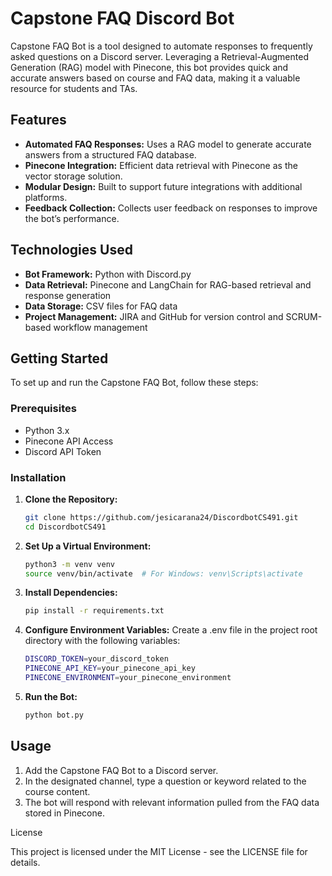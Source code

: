 # Capstone FAQ Discord Bot

Capstone FAQ Bot is a tool designed to automate responses to frequently asked questions on a Discord server. Leveraging a Retrieval-Augmented Generation (RAG) model with Pinecone, this bot provides quick and accurate answers based on course and FAQ data, making it a valuable resource for students and TAs.

## Features

- **Automated FAQ Responses:** Uses a RAG model to generate accurate answers from a structured FAQ database.
- **Pinecone Integration:** Efficient data retrieval with Pinecone as the vector storage solution.
- **Modular Design:** Built to support future integrations with additional platforms.
- **Feedback Collection:** Collects user feedback on responses to improve the bot’s performance.

## Technologies Used

- **Bot Framework:** Python with Discord.py
- **Data Retrieval:** Pinecone and LangChain for RAG-based retrieval and response generation
- **Data Storage:** CSV files for FAQ data
- **Project Management:** JIRA and GitHub for version control and SCRUM-based workflow management

## Getting Started

To set up and run the Capstone FAQ Bot, follow these steps:

### Prerequisites

- Python 3.x
- Pinecone API Access
- Discord API Token

### Installation

1. **Clone the Repository:**
   ```bash
   git clone https://github.com/jesicarana24/DiscordbotCS491.git
   cd DiscordbotCS491
   ```
2. **Set Up a Virtual Environment:**
   ```bash
   python3 -m venv venv
   source venv/bin/activate  # For Windows: venv\Scripts\activate
   ```
3. **Install Dependencies:**
   ```bash
   pip install -r requirements.txt
   ``` 
4. **Configure Environment Variables:**
   Create a .env file in the project root directory with the following variables:
    ``` bash
    DISCORD_TOKEN=your_discord_token
    PINECONE_API_KEY=your_pinecone_api_key
    PINECONE_ENVIRONMENT=your_pinecone_environment
    ```
5. **Run the Bot:**
   ``` bash
   python bot.py
   ```

## Usage

1. Add the Capstone FAQ Bot to a Discord server.
2. In the designated channel, type a question or keyword related to the course content.
3. The bot will respond with relevant information pulled from the FAQ data stored in Pinecone.

License

This project is licensed under the MIT License - see the LICENSE file for details.

